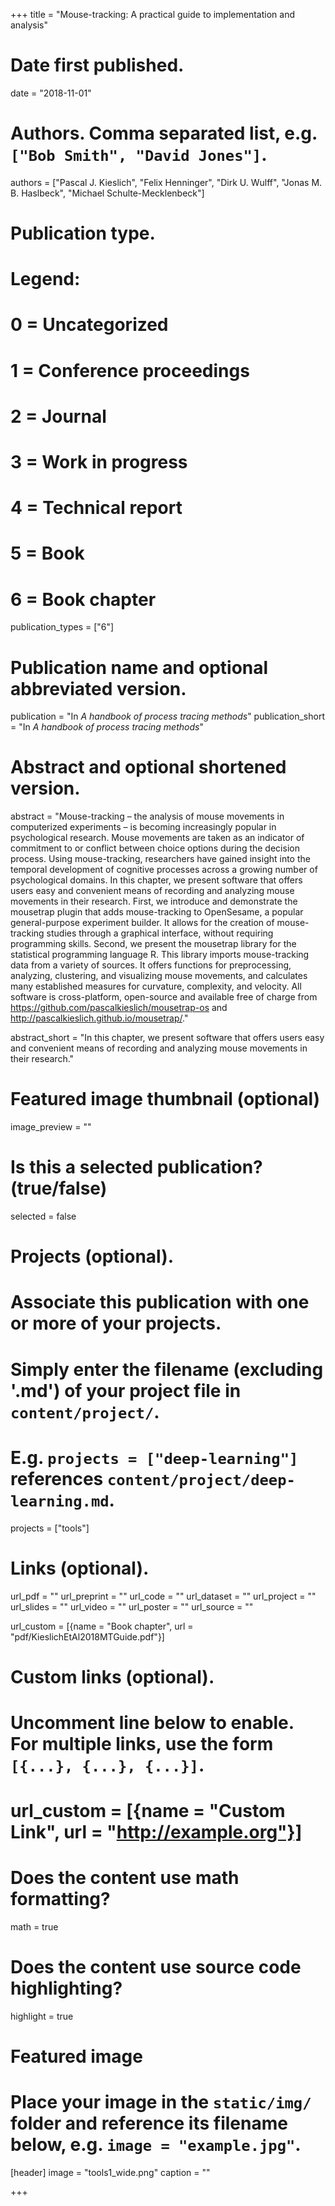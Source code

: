 +++
title = "Mouse-tracking: A practical guide to implementation and analysis"

# Date first published.
date = "2018-11-01"

# Authors. Comma separated list, e.g. `["Bob Smith", "David Jones"]`.
authors = ["Pascal J. Kieslich", "Felix Henninger", "Dirk U. Wulff", "Jonas M. B. Haslbeck", "Michael Schulte-Mecklenbeck"]

# Publication type.
# Legend:
# 0 = Uncategorized
# 1 = Conference proceedings
# 2 = Journal
# 3 = Work in progress
# 4 = Technical report
# 5 = Book
# 6 = Book chapter
publication_types = ["6"]

# Publication name and optional abbreviated version.
publication = "In *A handbook of process tracing methods*"
publication_short = "In *A handbook of process tracing methods*"

# Abstract and optional shortened version.
abstract = "Mouse-tracking – the analysis of mouse movements in computerized experiments – is becoming increasingly popular in psychological research. Mouse movements are taken as an indicator of commitment to or conflict between choice options during the decision process. Using mouse-tracking, researchers have gained insight into the temporal development of cognitive processes across a growing number of psychological domains. In this chapter, we present software that offers users easy and convenient means of recording and analyzing mouse movements in their research. First, we introduce and demonstrate the mousetrap plugin that adds mouse-tracking to OpenSesame, a popular general-purpose experiment builder. It allows for the creation of mouse-tracking studies through a graphical interface, without requiring programming skills. Second, we present the mousetrap library for the statistical programming language R. This library imports mouse-tracking data from a variety of sources. It offers functions for preprocessing, analyzing, clustering, and visualizing mouse movements, and calculates many established measures for curvature, complexity, and velocity. All software is cross-platform, open-source and available free of charge from https://github.com/pascalkieslich/mousetrap-os and http://pascalkieslich.github.io/mousetrap/."

abstract_short = "In this chapter, we present software that offers users easy and convenient means of recording and analyzing mouse movements in their research."


# Featured image thumbnail (optional)
image_preview = ""

# Is this a selected publication? (true/false)
selected = false

# Projects (optional).
#   Associate this publication with one or more of your projects.
#   Simply enter the filename (excluding '.md') of your project file in `content/project/`.
#   E.g. `projects = ["deep-learning"]` references `content/project/deep-learning.md`.
projects = ["tools"]

# Links (optional).
url_pdf = ""
url_preprint = ""
url_code = ""
url_dataset = ""
url_project = ""
url_slides = ""
url_video = ""
url_poster = ""
url_source = ""

url_custom = [{name = "Book chapter", url = "pdf/KieslichEtAl2018MTGuide.pdf"}]

# Custom links (optional).
#   Uncomment line below to enable. For multiple links, use the form `[{...}, {...}, {...}]`.
# url_custom = [{name = "Custom Link", url = "http://example.org"}]

# Does the content use math formatting?
math = true

# Does the content use source code highlighting?
highlight = true

# Featured image
# Place your image in the `static/img/` folder and reference its filename below, e.g. `image = "example.jpg"`.
[header]
image = "tools1_wide.png"
caption = ""

+++
